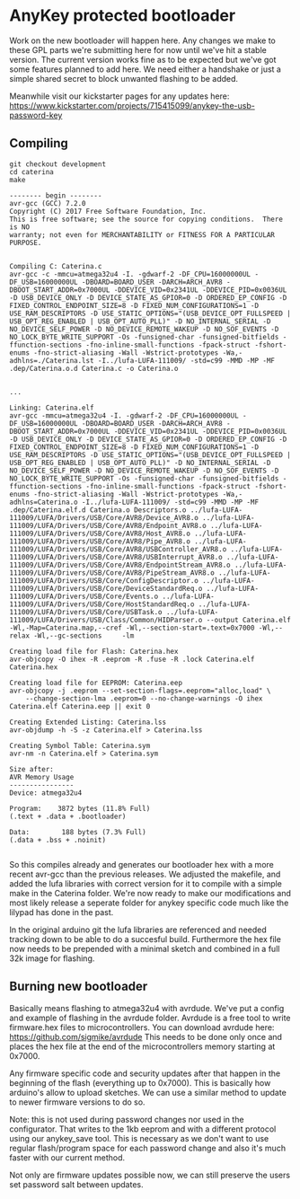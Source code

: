# AnyKey protected bootloader

Work on the new bootloader will happen here. Any changes we make to these GPL parts we're submitting here for now until we've hit a stable
version. The current version works fine as to be expected but we've got some features planned to add here.
We need either a handshake or just a simple shared secret to block unwanted flashing to be added.

Meanwhile visit our kickstarter pages for any updates here:
https://www.kickstarter.com/projects/715415099/anykey-the-usb-password-key


## Compiling 

```
git checkout development
cd caterina
make

-------- begin --------
avr-gcc (GCC) 7.2.0
Copyright (C) 2017 Free Software Foundation, Inc.
This is free software; see the source for copying conditions.  There is NO
warranty; not even for MERCHANTABILITY or FITNESS FOR A PARTICULAR PURPOSE.


Compiling C: Caterina.c
avr-gcc -c -mmcu=atmega32u4 -I. -gdwarf-2 -DF_CPU=16000000UL -DF_USB=16000000UL -DBOARD=BOARD_USER -DARCH=ARCH_AVR8 -DBOOT_START_ADDR=0x7000UL -DDEVICE_VID=0x2341UL -DDEVICE_PID=0x0036UL -D USB_DEVICE_ONLY -D DEVICE_STATE_AS_GPIOR=0 -D ORDERED_EP_CONFIG -D FIXED_CONTROL_ENDPOINT_SIZE=8 -D FIXED_NUM_CONFIGURATIONS=1 -D USE_RAM_DESCRIPTORS -D USE_STATIC_OPTIONS="(USB_DEVICE_OPT_FULLSPEED | USB_OPT_REG_ENABLED | USB_OPT_AUTO_PLL)" -D NO_INTERNAL_SERIAL -D NO_DEVICE_SELF_POWER -D NO_DEVICE_REMOTE_WAKEUP -D NO_SOF_EVENTS -D NO_LOCK_BYTE_WRITE_SUPPORT -Os -funsigned-char -funsigned-bitfields -ffunction-sections -fno-inline-small-functions -fpack-struct -fshort-enums -fno-strict-aliasing -Wall -Wstrict-prototypes -Wa,-adhlns=./Caterina.lst -I../lufa-LUFA-111009/ -std=c99 -MMD -MP -MF .dep/Caterina.o.d Caterina.c -o Caterina.o


...

Linking: Caterina.elf
avr-gcc -mmcu=atmega32u4 -I. -gdwarf-2 -DF_CPU=16000000UL -DF_USB=16000000UL -DBOARD=BOARD_USER -DARCH=ARCH_AVR8 -DBOOT_START_ADDR=0x7000UL -DDEVICE_VID=0x2341UL -DDEVICE_PID=0x0036UL -D USB_DEVICE_ONLY -D DEVICE_STATE_AS_GPIOR=0 -D ORDERED_EP_CONFIG -D FIXED_CONTROL_ENDPOINT_SIZE=8 -D FIXED_NUM_CONFIGURATIONS=1 -D USE_RAM_DESCRIPTORS -D USE_STATIC_OPTIONS="(USB_DEVICE_OPT_FULLSPEED | USB_OPT_REG_ENABLED | USB_OPT_AUTO_PLL)" -D NO_INTERNAL_SERIAL -D NO_DEVICE_SELF_POWER -D NO_DEVICE_REMOTE_WAKEUP -D NO_SOF_EVENTS -D NO_LOCK_BYTE_WRITE_SUPPORT -Os -funsigned-char -funsigned-bitfields -ffunction-sections -fno-inline-small-functions -fpack-struct -fshort-enums -fno-strict-aliasing -Wall -Wstrict-prototypes -Wa,-adhlns=Caterina.o -I../lufa-LUFA-111009/ -std=c99 -MMD -MP -MF .dep/Caterina.elf.d Caterina.o Descriptors.o ../lufa-LUFA-111009/LUFA/Drivers/USB/Core/AVR8/Device_AVR8.o ../lufa-LUFA-111009/LUFA/Drivers/USB/Core/AVR8/Endpoint_AVR8.o ../lufa-LUFA-111009/LUFA/Drivers/USB/Core/AVR8/Host_AVR8.o ../lufa-LUFA-111009/LUFA/Drivers/USB/Core/AVR8/Pipe_AVR8.o ../lufa-LUFA-111009/LUFA/Drivers/USB/Core/AVR8/USBController_AVR8.o ../lufa-LUFA-111009/LUFA/Drivers/USB/Core/AVR8/USBInterrupt_AVR8.o ../lufa-LUFA-111009/LUFA/Drivers/USB/Core/AVR8/EndpointStream_AVR8.o ../lufa-LUFA-111009/LUFA/Drivers/USB/Core/AVR8/PipeStream_AVR8.o ../lufa-LUFA-111009/LUFA/Drivers/USB/Core/ConfigDescriptor.o ../lufa-LUFA-111009/LUFA/Drivers/USB/Core/DeviceStandardReq.o ../lufa-LUFA-111009/LUFA/Drivers/USB/Core/Events.o ../lufa-LUFA-111009/LUFA/Drivers/USB/Core/HostStandardReq.o ../lufa-LUFA-111009/LUFA/Drivers/USB/Core/USBTask.o ../lufa-LUFA-111009/LUFA/Drivers/USB/Class/Common/HIDParser.o --output Caterina.elf -Wl,-Map=Caterina.map,--cref -Wl,--section-start=.text=0x7000 -Wl,--relax -Wl,--gc-sections     -lm

Creating load file for Flash: Caterina.hex
avr-objcopy -O ihex -R .eeprom -R .fuse -R .lock Caterina.elf Caterina.hex

Creating load file for EEPROM: Caterina.eep
avr-objcopy -j .eeprom --set-section-flags=.eeprom="alloc,load" \
	--change-section-lma .eeprom=0 --no-change-warnings -O ihex Caterina.elf Caterina.eep || exit 0

Creating Extended Listing: Caterina.lss
avr-objdump -h -S -z Caterina.elf > Caterina.lss

Creating Symbol Table: Caterina.sym
avr-nm -n Caterina.elf > Caterina.sym

Size after:
AVR Memory Usage
----------------
Device: atmega32u4

Program:    3872 bytes (11.8% Full)
(.text + .data + .bootloader)

Data:        188 bytes (7.3% Full)
(.data + .bss + .noinit)


```

So this compiles already and generates our bootloader hex with a more recent avr-gcc than the previous releases.
We adjusted the makefile, and added the lufa libraries with correct version for it to compile with a simple make in the Caterina folder.
We're now ready to make our modifications and most likely release a seperate folder for anykey specific code much like the lilypad has done in the past.

In the original arduino git the lufa libraries are referenced and needed tracking down to be able to do a succesful build.
Furthermore the hex file now needs to be prepended with a minimal sketch and combined in a full 32k image for flashing.

## Burning new bootloader
Basically means flashing to atmega32u4 with avrdude. We've put a config and example of flashing in the avrdude folder. 
Avrdude is a free tool to write firmware.hex files to microcontrollers.
You can download avrdude here: https://github.com/sigmike/avrdude
This needs to be done only once and places the hex file at the end of the microcontrollers memory starting at 0x7000.

Any firmware specific code and security updates after that happen in the beginning of the flash (everything up to 0x7000).
This is basically how arduino's allow to upload sketches. We can use a similar method to update to newer firmware versions to do so.

Note: this is not used during password changes nor used in the configurator. 
That writes to the 1kb eeprom and with a different protocol using our anykey_save tool. This is necessary as we don't
want to use regular flash/program space for each password change and also it's much faster with our current method.

Not only are firmware updates possible now, we can still preserve the users set password salt between updates.

